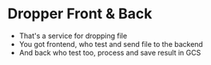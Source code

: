 # Dropper Front & Back

* That's a service for dropping file
* You got frontend, who test and send file to the backend
* And back who test too, process and save result in GCS
